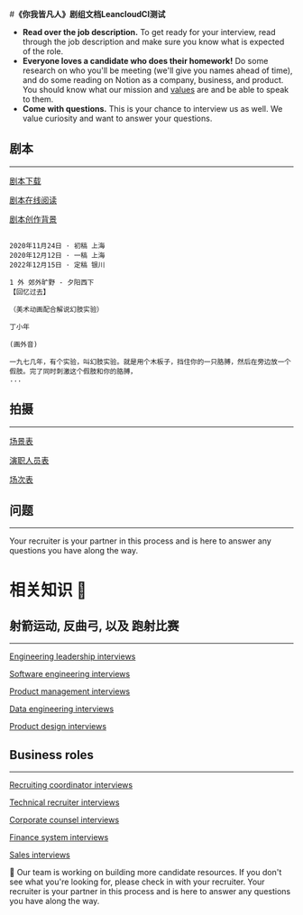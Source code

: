 
#**《你我皆凡人》剧组文档LeancloudCI测试**
- **Read over the job description.** To get ready for your interview, read through the job description and make sure you know what is expected of the role.
- **Everyone loves a candidate who does their homework!** Do some research on who you'll be meeting (we'll give you names ahead of time), and do some reading on Notion as a company, business, and product. You should know what our mission and [values](https://www.notion.so/blog/notion-operating-values) are and be able to speak to them.
- **Come with questions.** This is your chance to interview us as well. We value curiosity and want to answer your questions.

## 剧本

---

[剧本下载](https://www.notion.so/Our-blog-54c77862821d457ca1e2d45ea2ec4ade)

[剧本在线阅读](https://www.notion.so/Our-culture-83d488c5ef644eaebd26f7c31936854f)

[剧本创作背景](https://www.notion.so/How-we-work-29a25fa4c2a94e51948564f25096cd92)

```

2020年11月24日 · 初稿 上海  
2020年12月12日 · 一稿 上海  
2022年12月15日 · 定稿 银川

1 外 郊外旷野 - 夕阳西下
【回忆过去】

（美术动画配合解说幻肢实验）

丁小年

(画外音)

一九七几年，有个实验，叫幻肢实验。就是用个木板子，挡住你的一只胳膊，然后在旁边放一个假肢。完了同时刺激这个假肢和你的胳膊，
...
```

## 拍摄

---

[场景表](https://www.notion.so/Twitter-a3057c7e8988416494c7c05dc8cf50e1)

[演职人员表](https://www.notion.so/Reddit-13bcd07fb8e54842bcb038013928cd96)

[场次表](https://www.notion.so/YouTube-327918a720dc4953b1f1f4d608249d51)

## 问题

---

Your recruiter is your partner in this process and is here to answer any questions you have along the way.


# 相关知识 📖

## 射箭运动, 反曲弓, 以及 跑射比赛

---

[Engineering leadership interviews](https://www.notion.so/Engineering-leadership-interviews-e48fd1956e8647349b0e0631b15f867c)

[Software engineering interviews](https://www.notion.so/Software-engineering-interviews-9299c7a339fa4417a585eaec18065f02)

[Product management interviews](https://www.notion.so/Product-management-interviews-a70681e5dad744d2b6fe6609ecb5e262)

[Data engineering interviews](https://www.notion.so/Data-engineering-interviews-61fefef76aed48e4b25017f3ec62f756)

[Product design interviews](https://www.notion.so/Product-design-interviews-df49cc45b991411493dfd7e4ac007357)

## Business  roles

---

[Recruiting coordinator interviews](https://www.notion.so/Recruiting-coordinator-interviews-4cb1ec2984c94ce9a0eda5ac347812d5)

[Technical recruiter interviews](https://www.notion.so/Technical-recruiter-interviews-be07a6ae63d34a09b0198e37d4267b2e)

[Corporate counsel interviews](https://www.notion.so/Corporate-counsel-interviews-47af4f31186d45278a2c88226cc7c542)

[Finance system interviews](https://www.notion.so/Finance-system-interviews-8464a3ce260f41d6bb4d75009f7a2d8f)

[Sales interviews](https://www.notion.so/Sales-interviews-4e76d6d30bfb483fbdc99d810dd32df4)

<aside>
🚧 Our team is working on building more candidate resources. If you don't see what you're looking for, please check in with your recruiter. Your recruiter is your partner in this process and is here to answer any questions you have along the way.

</aside>